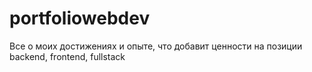 # portfoliowebdev
Все о моих достижениях и опыте, что добавит ценности на позиции backend, frontend, fullstack
